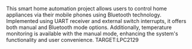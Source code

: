 This smart home automation project allows users to control home appliances via their mobile phones using Bluetooth technology. Implemented using UART receiver and external switch interrupts, it offers both manual and Bluetooth mode options. Additionally, temperature monitoring is available with the manual mode, enhancing the system's functionality and user convenience.
TARGET:LPC2129

